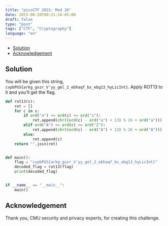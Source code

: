 ```yaml
---
title: "picoCTF 2021: Mod 26"
date: 2023-06-28T00:21:24-05:00
draft: false
type: "post"
tags: ["CTF", "Cryptography"]
language: "en"
---
```


- [Solution](#solution)
- [Acknowledgement](#acknowledgement)

## Solution

You will be given this string, `cvpbPGS{arkg_gvzr_V'yy_gel_2_ebhaqf_bs_ebg13_hyLicInt}`.
Apply ROT13 to it and you'll get the flag.

```python
def rot13(s):
    ret = []
    for c in s:
        if ord("a") <= ord(c) <= ord("z"):
            ret.append(chr((ord(c) - ord("a") + 13) % 26 + ord("a")))
        elif ord("A") <= ord(c) <= ord("Z"):
            ret.append(chr((ord(c) - ord("A") + 13) % 26 + ord("A")))
        else:
            ret.append(c)
    return "".join(ret)


def main():
    flag = "cvpbPGS{arkg_gvzr_V'yy_gel_2_ebhaqf_bs_ebg13_hyLicInt}"
    decoded_flag = rot13(flag)
    print(decoded_flag)


if __name__ == "__main__":
    main()
```

## Acknowledgement

Thank you, CMU security and privacy experts, for creating this challenge.
